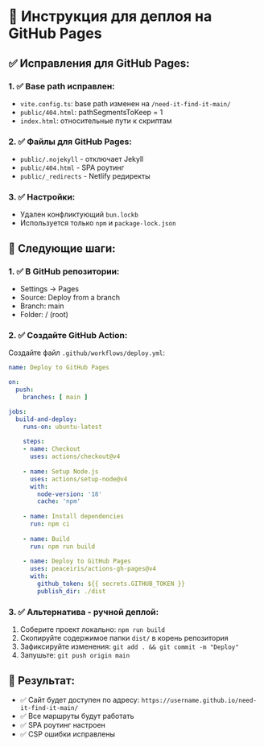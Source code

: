# 🚀 Инструкция для деплоя на GitHub Pages

## ✅ Исправления для GitHub Pages:

### 1. ✅ Base path исправлен:
- `vite.config.ts`: base path изменен на `/need-it-find-it-main/`
- `public/404.html`: pathSegmentsToKeep = 1
- `index.html`: относительные пути к скриптам

### 2. ✅ Файлы для GitHub Pages:
- `public/.nojekyll` - отключает Jekyll
- `public/404.html` - SPA роутинг
- `public/_redirects` - Netlify редиректы

### 3. ✅ Настройки:
- Удален конфликтующий `bun.lockb`
- Используется только `npm` и `package-lock.json`

## 🚀 Следующие шаги:

### 1. ✅ В GitHub репозитории:
- Settings → Pages
- Source: Deploy from a branch
- Branch: main
- Folder: / (root)

### 2. ✅ Создайте GitHub Action:
Создайте файл `.github/workflows/deploy.yml`:

```yaml
name: Deploy to GitHub Pages

on:
  push:
    branches: [ main ]

jobs:
  build-and-deploy:
    runs-on: ubuntu-latest
    
    steps:
    - name: Checkout
      uses: actions/checkout@v4
      
    - name: Setup Node.js
      uses: actions/setup-node@v4
      with:
        node-version: '18'
        cache: 'npm'
        
    - name: Install dependencies
      run: npm ci
      
    - name: Build
      run: npm run build
      
    - name: Deploy to GitHub Pages
      uses: peaceiris/actions-gh-pages@v4
      with:
        github_token: ${{ secrets.GITHUB_TOKEN }}
        publish_dir: ./dist
```

### 3. ✅ Альтернатива - ручной деплой:
1. Соберите проект локально: `npm run build`
2. Скопируйте содержимое папки `dist/` в корень репозитория
3. Зафиксируйте изменения: `git add . && git commit -m "Deploy"`
4. Запушьте: `git push origin main`

## 🎯 Результат:
- ✅ Сайт будет доступен по адресу: `https://username.github.io/need-it-find-it-main/`
- ✅ Все маршруты будут работать
- ✅ SPA роутинг настроен
- ✅ CSP ошибки исправлены
